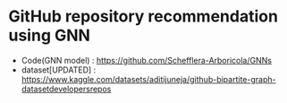 # GitHub repository recommendation using GNN

- Code(GNN model) : https://github.com/Schefflera-Arboricola/GNNs 
- dataset[UPDATED] : https://www.kaggle.com/datasets/aditijuneja/github-bipartite-graph-datasetdevelopersrepos 
